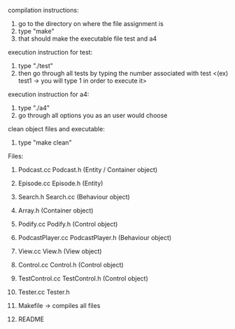 compilation instructions: 
1. go to the directory on where the file assignment is 
2. type "make"
3. that should make the executable file test and a4


execution instruction for test:
1. type "./test"  
2. then go through all tests by typing the number associated with test <(ex) test1 -> you will type 1 in order to execute it>

execution instruction for a4:
1. type "./a4"
2. go through all options you as an user would choose

clean object files and executable: 
1. type "make clean"

Files: 

1. Podcast.cc Podcast.h (Entity / Container object)

2. Episode.cc Episode.h (Entity)

3. Search.h Search.cc (Behaviour object)

4. Array.h (Container object)

5. Podify.cc Podify.h (Control object)

6. PodcastPlayer.cc PodcastPlayer.h (Behaviour object)

7. View.cc View.h (View object)
   
9. Control.cc Control.h (Control object)
   
11. TestControl.cc TestControl.h (Control object)
    
13. Tester.cc Tester.h
 
15. Makefile -> compiles all files 

16. README

